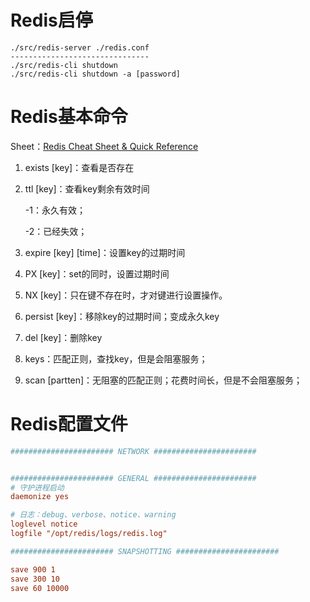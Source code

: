 # Redis启停

```shell
./src/redis-server ./redis.conf
-------------------------------
./src/redis-cli shutdown
./src/redis-cli shutdown -a [password]
```

# Redis基本命令

Sheet：[Redis Cheat Sheet & Quick Reference](https://quickref.me/redis#redis-string-command)

1. exists [key]：查看是否存在

2. ttl [key]：查看key剩余有效时间
   
   -1：永久有效；
   
   -2：已经失效；

3. expire [key] [time]：设置key的过期时间

4. PX [key]：set的同时，设置过期时间

5. NX [key]：只在键不存在时，才对键进行设置操作。

6. persist [key]：移除key的过期时间；变成永久key

7. del [key]：删除key

8. keys：匹配正则，查找key，但是会阻塞服务；

9. scan [partten]：无阻塞的匹配正则；花费时间长，但是不会阻塞服务；

# Redis配置文件

```conf
####################### NETWORK #######################


####################### GENERAL #######################
# 守护进程启动
daemonize yes

# 日志：debug、verbose、notice、warning
loglevel notice
logfile "/opt/redis/logs/redis.log"

####################### SNAPSHOTTING #######################

save 900 1
save 300 10
save 60 10000
```
